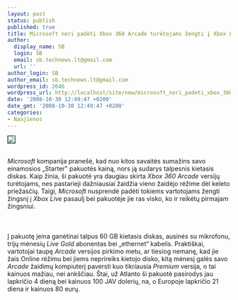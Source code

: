 ```yaml
---
layout: post
status: publish
published: true
title: Microsoft nori padėti Xbox 360 Arcade turėtojams žengti į Xbox Live
author:
  display_name: SB
  login: SB
  email: sb.technews.lt@gmail.com
  url: ''
author_login: SB
author_email: sb.technews.lt@gmail.com
wordpress_id: 2646
wordpress_url: http://localhost/site/new/microsoft_nori_padeti_xbox_360_arcade_turetojams_zengti_i_xbox_live/
date: '2008-10-30 12:49:47 +0200'
date_gmt: '2008-10-30 12:49:47 +0200'
categories:
- Naujienos
---
```

<div class="imgright"><img src="http://i2.techpowerup.com/img/08-10-29/xboxlivepack_thm.jpg" border="1"></div>
<p><br><i>Microsoft</i> kompanija pranešė, kad nuo kitos savaitės sumažins savo einamosios „Starter&quot; pakuotės kainą, nors ją sudarys talpesnis kietasis diskas. Kaip žinia, ši pakuotė yra daugiau skirta <i>Xbox 360 Arcade</i> versijų turėtojams, nes pastarieji dažniausiai žaidžia vieno žaidėjo rėžime dėl keleto priežasčių. Taigi, <i>Microsoft</i> nusprendė padėti tokiems vartotojams žengti žingsnį į <i>Xbox Live</i> pasaulį bei pakuotėje jie ras visko, ko ir reikėtų pirmajam žingsniui.<br />
<br><br />
<br>Į pakuotę įeina ganėtinai talpus 60 GB kietasis diskas, ausinės su mikrofonu, trijų mėnesių <i>Live Gold</i> abonentas bei „ethernet“ kabelis. Praktiškai, vartotojai taupę <i>Arcade</i> versijos pirkimo metu, ar tiesiog nemanę, kad jie žais Online rėžimu bei jiems neprireiks kietojo disko, kitą mėnesį galės savo <i>Arcade</i> žaidimų kompiuterį paversti kuo tikriausia <i>Premium</i> versija, o tai kainuos mažiau, nei ankščiau. Štai, už Atlanto ši pakuotė pasirodys jau lapkričio 4 dieną bei kainuos 100 JAV dolerių, na, o Europoje lapkričio 21 diena ir kainuos 80 eurų.<br />
<br><br />
<br><br />
<br></p>
